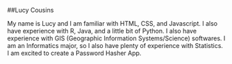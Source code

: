 ##Lucy Cousins


My name is Lucy and I am familiar with HTML, CSS, and Javascript.  I also have experience with R, Java, and a little bit of Python. I also have experience with GIS (Geographic Information Systems/Science) softwares.
I am an Informatics major, so I also have plenty of experience with Statistics.  I am excited to create a Password Hasher App.
